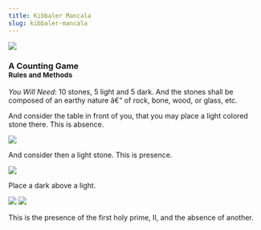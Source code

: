 ```yaml
---
title: Kibbaler Mancala
slug: kibbaler-mancala
---
```


<img className="flush" src="/image/mancala.sm.png">

<p className="center">
<h3>A Counting Game
<br><small>Rules and Methods</small></h3>
</p>

*You Will Need*: 10 stones, 5 light and 5 dark. And the stones shall be composed of an earthy nature â€“ of rock, bone, wood, or glass, etc.

And consider the table in front of you, that you may place a light colored stone there. This is absence.

<img className="nozoom" src="/image/bottle_0.png">

And consider then a light stone. This is presence.

<img className="nozoom" src="/image/bottle_1.png">

Place a dark above a light.

<img className="nozoom" src="/image/bottle_1.png">
<img className="nozoom" src="/image/bottle_0.png" >

This is the presence of the first holy prime, II, and the absence of another.
